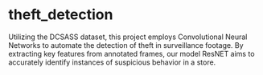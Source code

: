 # theft_detection
Utilizing the DCSASS dataset, this project employs Convolutional Neural Networks to automate the detection of theft in surveillance footage. By extracting key features from annotated frames, our model ResNET aims to accurately identify instances of suspicious behavior in a store.
